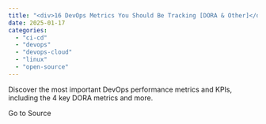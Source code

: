```yaml
---
title: "<div>16 DevOps Metrics You Should Be Tracking [DORA & Other]</div>"
date: 2025-01-17
categories: 
  - "ci-cd"
  - "devops"
  - "devops-cloud"
  - "linux"
  - "open-source"
---
```


Discover the most important DevOps performance metrics and KPIs, including the 4 key DORA metrics and more.

Go to Source
